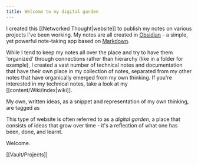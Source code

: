 ```yaml
---
title: Welcome to my digital garden
---
```

I created this [[Networked Thought|website]] to publish my notes on various projects I've been working. My notes are all created in [Obsidian](https://obsidian.md/) - a simple, yet powerful note-taking app based on [Markdown](https://en.wikipedia.org/wiki/Markdown).

While I tend to keep my notes all over the place and try to have them 'organized' through connections rather than hierarchy (like in a folder for example), I created a vast number of technical notes and documentation that have their own place in my collection of notes, separated from my other notes that have organically emerged from my own thinking. If you're interested in my technical notes, take a look at my [[content/Wiki/index|wiki]].

My own, written ideas, as a snippet and representation of my own thinking, are tagged as 

This type of website is often referred to as a *digital garden*, a place that consists of ideas that grow over time - it's a reflection of what one has been, done, and learnt.

Welcome.

[[Vault/Projects]]

